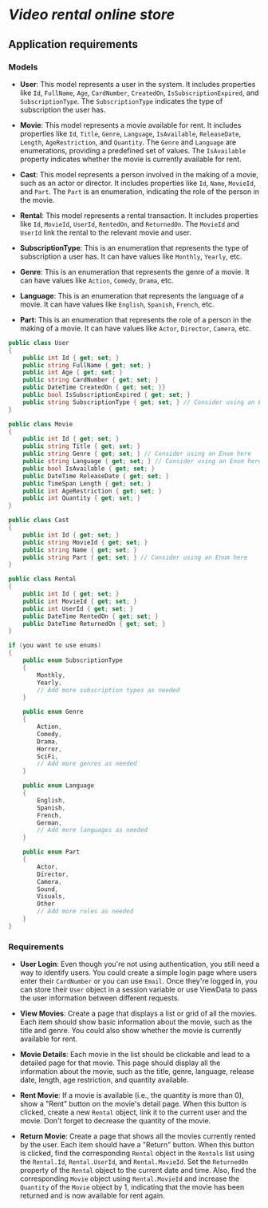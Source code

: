 # ***__Video rental online store__***

## Application requirements

### Models

- **User**: This model represents a user in the system. It includes properties like `Id`, `FullName`, `Age`, `CardNumber`, `CreatedOn`, `IsSubscriptionExpired`, and `SubscriptionType`. The `SubscriptionType` indicates the type of subscription the user has.

- **Movie**: This model represents a movie available for rent. It includes properties like `Id`, `Title`, `Genre`, `Language`, `IsAvailable`, `ReleaseDate`, `Length`, `AgeRestriction`, and `Quantity`. The `Genre` and `Language` are enumerations, providing a predefined set of values. The `IsAvailable` property indicates whether the movie is currently available for rent.

- **Cast**: This model represents a person involved in the making of a movie, such as an actor or director. It includes properties like `Id`, `Name`, `MovieId`, and `Part`. The `Part` is an enumeration, indicating the role of the person in the movie.

- **Rental**: This model represents a rental transaction. It includes properties like `Id`, `MovieId`, `UserId`, `RentedOn`, and `ReturnedOn`. The `MovieId` and `UserId` link the rental to the relevant movie and user.

- **SubscriptionType**: This is an enumeration that represents the type of subscription a user has. It can have values like `Monthly`, `Yearly`, etc.

- **Genre**: This is an enumeration that represents the genre of a movie. It can have values like `Action`, `Comedy`, `Drama`, etc.

- **Language**: This is an enumeration that represents the language of a movie. It can have values like `English`, `Spanish`, `French`, etc.

- **Part**: This is an enumeration that represents the role of a person in the making of a movie. It can have values like `Actor`, `Director`, `Camera`, etc.


```csharp
public class User
{
    public int Id { get; set; }
    public string FullName { get; set; }
    public int Age { get; set; }
    public string CardNumber { get; set; }
    public DateTime CreatedOn { get; set; }}
    public bool IsSubscriptionExpired { get; set; }
    public string SubscriptionType { get; set; } // Consider using an Enum here
}

public class Movie
{
    public int Id { get; set; }
    public string Title { get; set; }
    public string Genre { get; set; } // Consider using an Enum here
    public string Language { get; set; } // Consider using an Enum here
    public bool IsAvailable { get; set; }
    public DateTime ReleaseDate { get; set; }
    public TimeSpan Length { get; set; }
    public int AgeRestriction { get; set; }
    public int Quantity { get; set; }
}

public class Cast
{
    public int Id { get; set; }
    public string MovieId { get; set; }
    public string Name { get; set; }
    public string Part { get; set; } // Consider using an Enum here
}

public class Rental
{
    public int Id { get; set; }
    public int MovieId { get; set; }
    public int UserId { get; set; }
    public DateTime RentedOn { get; set; }
    public DateTime ReturnedOn { get; set; }
}

if (you want to use enums) 
{
    public enum SubscriptionType
    {
        Monthly,
        Yearly,
        // Add more subscription types as needed
    }

    public enum Genre
    {
        Action,
        Comedy,
        Drama,
        Horror,
        SciFi,
        // Add more genres as needed
    }

    public enum Language
    {
        English,
        Spanish,
        French,
        German,
        // Add more languages as needed
    }

    public enum Part
    {
        Actor,
        Director,
        Camera,
        Sound,
        Visuals,
        Other
        // Add more roles as needed
    }
}
```

### Requirements 

- **User Login**: Even though you're not using authentication, you still need a way to identify users. You could create a simple login page where users enter their `CardNumber` or you can use `Email`. Once they're logged in, you can store their `User` object in a session variable or use ViewData to pass the user information between different requests.

- **View Movies**: Create a page that displays a list or grid of all the movies. Each item should show basic information about the movie, such as the title and genre. You could also show whether the movie is currently available for rent.

- **Movie Details**: Each movie in the list should be clickable and lead to a detailed page for that movie. This page should display all the information about the movie, such as the title, genre, language, release date, length, age restriction, and quantity available.

- **Rent Movie**: If a movie is available (i.e., the quantity is more than 0), show a "Rent" button on the movie's detail page. When this button is clicked, create a new `Rental` object, link it to the current user and the movie. Don't forget to decrease the quantity of the movie.

 - **Return Movie**: Create a page that shows all the movies currently rented by the user. Each item should have a "Return" button. When this button is clicked, find the corresponding `Rental` object in the `Rentals` list using the `Rental.Id`, `Rental.UserId`, and `Rental.MovieId`. Set the `ReturnedOn` property of the `Rental` object to the current date and time. Also, find the corresponding `Movie` object using `Rental.MovieId` and increase the `Quantity` of the `Movie` object by 1, indicating that the movie has been returned and is now available for rent again.



